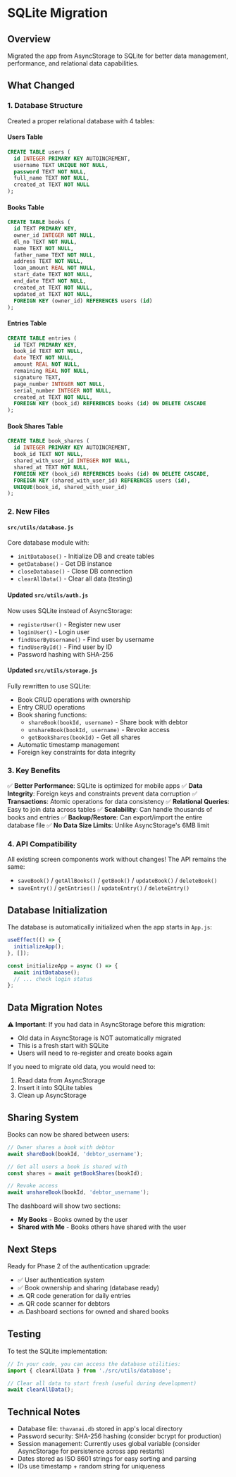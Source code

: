 # SQLite Migration

## Overview
Migrated the app from AsyncStorage to SQLite for better data management, performance, and relational data capabilities.

## What Changed

### 1. Database Structure
Created a proper relational database with 4 tables:

#### Users Table
```sql
CREATE TABLE users (
  id INTEGER PRIMARY KEY AUTOINCREMENT,
  username TEXT UNIQUE NOT NULL,
  password TEXT NOT NULL,
  full_name TEXT NOT NULL,
  created_at TEXT NOT NULL
);
```

#### Books Table
```sql
CREATE TABLE books (
  id TEXT PRIMARY KEY,
  owner_id INTEGER NOT NULL,
  dl_no TEXT NOT NULL,
  name TEXT NOT NULL,
  father_name TEXT NOT NULL,
  address TEXT NOT NULL,
  loan_amount REAL NOT NULL,
  start_date TEXT NOT NULL,
  end_date TEXT NOT NULL,
  created_at TEXT NOT NULL,
  updated_at TEXT NOT NULL,
  FOREIGN KEY (owner_id) REFERENCES users (id)
);
```

#### Entries Table
```sql
CREATE TABLE entries (
  id TEXT PRIMARY KEY,
  book_id TEXT NOT NULL,
  date TEXT NOT NULL,
  amount REAL NOT NULL,
  remaining REAL NOT NULL,
  signature TEXT,
  page_number INTEGER NOT NULL,
  serial_number INTEGER NOT NULL,
  created_at TEXT NOT NULL,
  FOREIGN KEY (book_id) REFERENCES books (id) ON DELETE CASCADE
);
```

#### Book Shares Table
```sql
CREATE TABLE book_shares (
  id INTEGER PRIMARY KEY AUTOINCREMENT,
  book_id TEXT NOT NULL,
  shared_with_user_id INTEGER NOT NULL,
  shared_at TEXT NOT NULL,
  FOREIGN KEY (book_id) REFERENCES books (id) ON DELETE CASCADE,
  FOREIGN KEY (shared_with_user_id) REFERENCES users (id),
  UNIQUE(book_id, shared_with_user_id)
);
```

### 2. New Files

#### `src/utils/database.js`
Core database module with:
- `initDatabase()` - Initialize DB and create tables
- `getDatabase()` - Get DB instance
- `closeDatabase()` - Close DB connection
- `clearAllData()` - Clear all data (testing)

#### Updated `src/utils/auth.js`
Now uses SQLite instead of AsyncStorage:
- `registerUser()` - Register new user
- `loginUser()` - Login user
- `findUserByUsername()` - Find user by username
- `findUserById()` - Find user by ID
- Password hashing with SHA-256

#### Updated `src/utils/storage.js`
Fully rewritten to use SQLite:
- Book CRUD operations with ownership
- Entry CRUD operations
- Book sharing functions:
  - `shareBook(bookId, username)` - Share book with debtor
  - `unshareBook(bookId, username)` - Revoke access
  - `getBookShares(bookId)` - Get all shares
- Automatic timestamp management
- Foreign key constraints for data integrity

### 3. Key Benefits

✅ **Better Performance**: SQLite is optimized for mobile apps
✅ **Data Integrity**: Foreign keys and constraints prevent data corruption
✅ **Transactions**: Atomic operations for data consistency
✅ **Relational Queries**: Easy to join data across tables
✅ **Scalability**: Can handle thousands of books and entries
✅ **Backup/Restore**: Can export/import the entire database file
✅ **No Data Size Limits**: Unlike AsyncStorage's 6MB limit

### 4. API Compatibility

All existing screen components work without changes! The API remains the same:
- `saveBook()` / `getAllBooks()` / `getBook()` / `updateBook()` / `deleteBook()`
- `saveEntry()` / `getEntries()` / `updateEntry()` / `deleteEntry()`

## Database Initialization

The database is automatically initialized when the app starts in `App.js`:

```javascript
useEffect(() => {
  initializeApp();
}, []);

const initializeApp = async () => {
  await initDatabase();
  // ... check login status
};
```

## Data Migration Notes

⚠️ **Important**: If you had data in AsyncStorage before this migration:
- Old data in AsyncStorage is NOT automatically migrated
- This is a fresh start with SQLite
- Users will need to re-register and create books again

If you need to migrate old data, you would need to:
1. Read data from AsyncStorage
2. Insert it into SQLite tables
3. Clean up AsyncStorage

## Sharing System

Books can now be shared between users:

```javascript
// Owner shares a book with debtor
await shareBook(bookId, 'debtor_username');

// Get all users a book is shared with
const shares = await getBookShares(bookId);

// Revoke access
await unshareBook(bookId, 'debtor_username');
```

The dashboard will show two sections:
- **My Books** - Books owned by the user
- **Shared with Me** - Books others have shared with the user

## Next Steps

Ready for Phase 2 of the authentication upgrade:
- ✅ User authentication system
- ✅ Book ownership and sharing (database ready)
- 🔜 QR code generation for daily entries
- 🔜 QR code scanner for debtors
- 🔜 Dashboard sections for owned and shared books

## Testing

To test the SQLite implementation:

```javascript
// In your code, you can access the database utilities:
import { clearAllData } from './src/utils/database';

// Clear all data to start fresh (useful during development)
await clearAllData();
```

## Technical Notes

- Database file: `thavanai.db` stored in app's local directory
- Password security: SHA-256 hashing (consider bcrypt for production)
- Session management: Currently uses global variable (consider AsyncStorage for persistence across app restarts)
- Dates stored as ISO 8601 strings for easy sorting and parsing
- IDs use timestamp + random string for uniqueness

